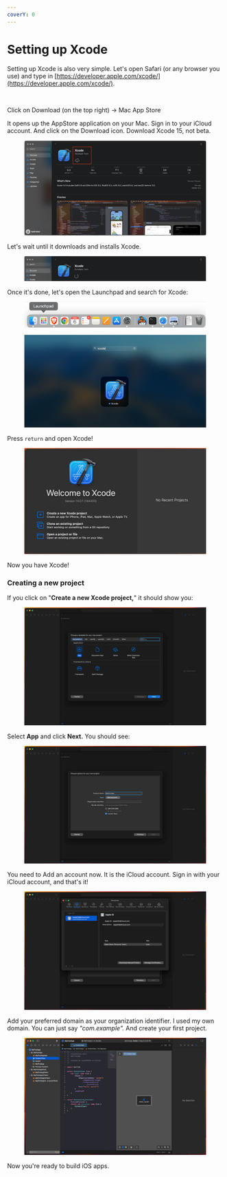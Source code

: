 ```yaml
---
coverY: 0
---
```


# Setting up Xcode

Setting up Xcode is also very simple. Let's open Safari (or any browser you use) and type in [https://developer.apple.com/xcode/](https://developer.apple.com/xcode/).

<figure><img src="../.gitbook/assets/Screenshot 2025-09-01 at 11.19.55 AM.png" alt=""><figcaption></figcaption></figure>

Click on Download (on the top right) -> Mac App Store

It opens up the AppStore application on your Mac. Sign in to your iCloud account. And click on the Download icon. Download Xcode 15, not beta.&#x20;

<figure><img src="../.gitbook/assets/Screenshot 2023-05-06 at 11.47.42 AM (1).png" alt=""><figcaption></figcaption></figure>

Let's wait until it downloads and installs Xcode.

<figure><img src="../.gitbook/assets/Screenshot 2023-05-06 at 11.57.06 AM (1).png" alt=""><figcaption></figcaption></figure>

Once it's done, let's open the Launchpad and search for Xcode:

<figure><img src="../.gitbook/assets/Screenshot 2023-05-06 at 12.04.26 PM (2).png" alt=""><figcaption></figcaption></figure>

<figure><img src="../.gitbook/assets/Screenshot 2023-05-06 at 12.05.50 PM.png" alt=""><figcaption></figcaption></figure>

Press `return` and open Xcode!

<figure><img src="../.gitbook/assets/Screenshot 2023-05-06 165440 (1).png" alt=""><figcaption></figcaption></figure>

Now you have Xcode!

### Creating a new project

If you click on "**Create a new Xcode project,**" it should show you:

<figure><img src="../.gitbook/assets/Screenshot 2023-05-06 165644 (1).png" alt=""><figcaption></figcaption></figure>

Select **App** and click **Next.** You should see:

<figure><img src="../.gitbook/assets/Screenshot 2023-05-06 165841.png" alt=""><figcaption></figcaption></figure>

You need to Add an account now. It is the iCloud account. Sign in with your iCloud account, and that's it!

<figure><img src="../.gitbook/assets/Screenshot 2023-05-06 170234 (1).png" alt=""><figcaption></figcaption></figure>

Add your preferred domain as your organization identifier. I used my own domain. You can just say _"com.example"._ And create your first project.

<figure><img src="../.gitbook/assets/Screenshot 2023-05-06 170637 (1).png" alt=""><figcaption></figcaption></figure>

Now you're ready to build iOS apps.
